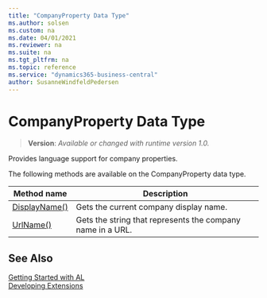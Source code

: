 ```yaml
---
title: "CompanyProperty Data Type"
ms.author: solsen
ms.custom: na
ms.date: 04/01/2021
ms.reviewer: na
ms.suite: na
ms.tgt_pltfrm: na
ms.topic: reference
ms.service: "dynamics365-business-central"
author: SusanneWindfeldPedersen
---
```

[//]: # (START>DO_NOT_EDIT)
[//]: # (IMPORTANT:Do not edit any of the content between here and the END>DO_NOT_EDIT.)
[//]: # (Any modifications should be made in the .xml files in the ModernDev repo.)
# CompanyProperty Data Type
> **Version**: _Available or changed with runtime version 1.0._

Provides language support for company properties.


The following methods are available on the CompanyProperty data type.


|Method name|Description|
|-----------|-----------|
|[DisplayName()](companyproperty-displayname-method.md)|Gets the current company display name.|
|[UrlName()](companyproperty-urlname-method.md)|Gets the string that represents the company name in a URL.|


[//]: # (IMPORTANT: END>DO_NOT_EDIT)
## See Also
[Getting Started with AL](../../devenv-get-started.md)  
[Developing Extensions](../../devenv-dev-overview.md)  